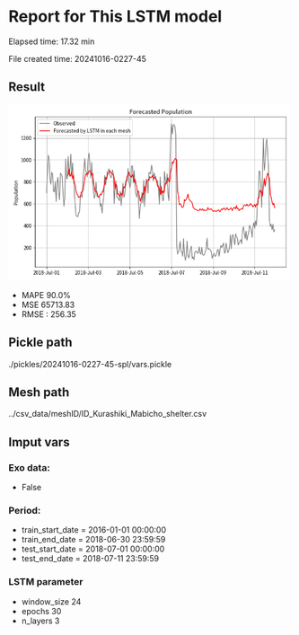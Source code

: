 
# Report for This LSTM model 
Elapsed time: 17.32 min

File created time: 20241016-0227-45

## Result 
<img src="20241016-0227-45.png" width='600'/>

- MAPE	90.0%
- MSE 	65713.83
- RMSE : 256.35

## Pickle path
./pickles/20241016-0227-45-spl/vars.pickle

## Mesh path
../csv_data/meshID/ID_Kurashiki_Mabicho_shelter.csv

## Imput vars

### Exo data:
- False

### Period:
- train_start_date    = 2016-01-01 00:00:00
- train_end_date      = 2018-06-30 23:59:59
- test_start_date     = 2018-07-01 00:00:00  
- test_end_date       = 2018-07-11 23:59:59

### LSTM parameter
- window_size	24
- epochs	30
- n_layers	3

